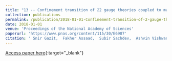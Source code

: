 ```yaml
---
title: "13 -- Confinement transition of ℤ2 gauge theories coupled to massless fermions: Emergent quantum chromodynamics and SO(5) symmetry"
collection: publications
permalink: /publication/2018-01-01-Confinement-transition-of-2-gauge-theories-coupled-to-massless-fermions-Emergent-quantum-chromodynamics-and-SO5-symmetry
date: 2018-01-01
venue: 'Proceedings of the National Academy of Sciences'
paperurl: 'https://www.pnas.org/content/115/30/E6987'
citation: ' Snir Gazit,  Fakher Assaad,  Subir Sachdev,  Ashvin Vishwanath,  Chong Wang, &quot;Confinement transition of ℤ2 gauge theories coupled to massless fermions: Emergent quantum chromodynamics and SO(5) symmetry.&quot; Proceedings of the National Academy of Sciences, 2018.'
---
```

[Access paper here](https://www.pnas.org/content/115/30/E6987){:target="_blank"}
